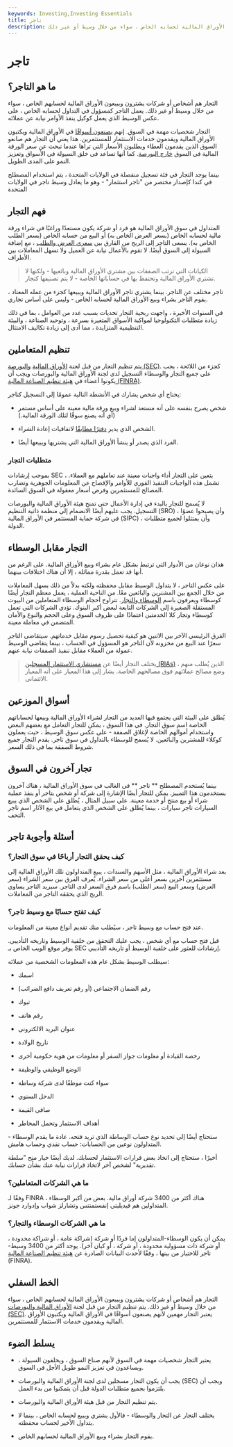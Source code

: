 ```yaml
---
keywords: Investing,Investing Essentials
title: تاجر
description: التاجر هو شخص أو شركة يشتري ويبيع الأوراق المالية لحسابه الخاص ، سواء من خلال وسيط أو غير ذلك.
---
```


# تاجر
## ما هو التاجر؟

التجار هم أشخاص أو شركات يشترون ويبيعون الأوراق المالية لحسابهم الخاص ، سواء من خلال وسيط أو غير ذلك. يعمل التاجر كمسؤول في التداول لحسابه الخاص ، على عكس الوسيط الذي يعمل كوكيل ينفذ الأوامر نيابة عن عملائه.

التجار شخصيات مهمة في السوق. إنهم [يصنعون أسواقًا](/makeamarket) في الأوراق المالية ويكتبون الأوراق المالية ويقدمون خدمات الاستثمار للمستثمرين. هذا يعني أن التجار هم صانعو السوق الذين يقدمون العطاء ويطلبون الأسعار التي تراها عندما تبحث عن سعر الورقة المالية في السوق [خارج البورصة](/otc). كما أنها تساعد في خلق السيولة في الأسواق وتعزيز النمو على المدى الطويل.

بينما يوجد التجار في فئة تسجيل منفصلة في الولايات المتحدة ، يتم استخدام المصطلح في كندا كإصدار مختصر من "تاجر استثمار" - وهو ما يعادل وسيط تاجر في الولايات المتحدة

## فهم التجار

المتداول في سوق الأوراق المالية هو فرد أو شركة يكون مستعدًا وراغبًا في شراء ورقة مالية لحسابه الخاص (بسعر العرض الخاص به) أو البيع من حسابه الخاص (بسعر الطلب الخاص به). يسعى التاجر إلى الربح من الفارق بين [سعري العرض والطلب](/bid-askspread) ، مع إضافة السيولة إلى السوق أيضًا. لا تقوم بالأعمال نيابة عن العميل ولا تسهل المعاملات بين الأطراف.

> الكيانات التي ترتب الصفقات بين مشتري الأوراق المالية وبائعيها - ولكنها لا تشتري الأوراق المالية وتحتفظ بها في حساباتها الخاصة - لا يتم تصنيفها كتجار.

>

تاجر مختلف عن التاجر. بينما يشتري تاجر الأوراق المالية ويبيعها كجزء من عمله المعتاد ، يقوم التاجر بشراء وبيع الأوراق المالية لحسابه الخاص - وليس على أساس تجاري.

في السنوات الأخيرة ، واجهت ربحية التجار تحديات بسبب عدد من العوامل ، بما في ذلك زيادة متطلبات التكنولوجيا لمواكبة الأسواق المتغيرة بسرعة ، وتوحيد الصناعة ، والبيئة التنظيمية المتزايدة ، مما أدى إلى زيادة تكاليف الامتثال.

## تنظيم المتعاملين

يتم تنظيم التجار من قبل لجنة [الأوراق المالية](/sec) [والبورصة (SEC)](/sec). كجزء من اللائحة ، يجب على جميع التجار والوسطاء التسجيل لدى لجنة الأوراق المالية والبورصات ويجب أن يكونوا أعضاء في [هيئة تنظيم الصناعة المالية (FINRA)](/finra).

يحتاج أي شخص يشارك في الأنشطة التالية عمومًا إلى التسجيل كتاجر:

- شخص يصرح بنفسه على أنه مستعد لشراء وبيع ورقة مالية معينة على أساس مستمر (أي أنه يصنع سوقًا لتلك الورقة المالية.)

- الشخص الذي يدير [دفترًا مطابقًا](/matchedbook) لاتفاقيات إعادة الشراء.

- الفرد الذي يصدر أو ينشأ الأوراق المالية التي يشتريها ويبيعها أيضًا.

### متطلبات التجار

بموجب إرشادات SEC ، يتعين على التجار أداء واجبات معينة عند تعاملهم مع العملاء. تشمل هذه الواجبات التنفيذ الفوري للأوامر والإفصاح عن المعلومات الجوهرية وتضارب المصالح للمستثمرين وفرض أسعار معقولة في السوق السائدة.

لا يُسمح للتجار بالبدء في إدارة الأعمال حتى تمنح هيئة الأوراق المالية والبورصات التسجيل. يجب عليهم أيضًا الانضمام إلى منظمة ذاتية التنظيم (SRO) ، وأن يصبحوا عضوًا في شركة حماية المستثمر في الأوراق المالية (SIPC) ، وأن يمتثلوا لجميع متطلبات الدولة.

## التجار مقابل الوسطاء

هذان نوعان من الأدوار التي ترتبط بشكل عام بشراء وبيع الأوراق المالية. على الرغم من أنها قد تعمل بقدرة مماثلة ، إلا أن هناك اختلافات بينهما.

على عكس التاجر ، لا يتداول الوسيط مقابل محفظته ولكنه بدلاً من ذلك يسهل المعاملات من خلال الجمع بين المشترين والبائعين معًا. من الناحية العملية ، يعمل معظم التجار أيضًا كوسطاء ويعرفون باسم [الوسطاء والتجار](/broker-dealer). تتراوح أحجام الوسطاء المتعاملين من البيوت المستقلة الصغيرة إلى الشركات التابعة لبعض أكبر البنوك. تؤدي الشركات التي تعمل كوسطاء وتجار كلا الخدمتين اعتمادًا على ظروف السوق وعلى الحجم والنوع والأمان المتضمن في معاملة معينة.

الفرق الرئيسي الآخر بين الاثنين هو كيفية تحصيل رسوم مقابل خدماتهم. سيتقاضى التاجر سعرًا عند البيع من مخزونه لأن التاجر هو المسؤول في الحساب ، بينما يتقاضى الوسيط عمولة من العملاء مقابل تنفيذ الصفقات نيابة عنهم.

> يختلف التجار أيضًا عن [مستشاري الاستثمار المسجلين (RIAs)](/ria) ، الذين يُطلب منهم وضع مصالح عملائهم فوق مصالحهم الخاصة. يشار إلى هذا المعيار على أنه المعيار الائتماني.

>

## أسواق الموزعين

يُطلق على البيئة التي يجتمع فيها العديد من التجار لشراء الأوراق المالية وبيعها لحساباتهم الخاصة اسم سوق التجار. في هذا السوق ، يمكن للتجار التعامل مع بعضهم البعض واستخدام أموالهم الخاصة لإغلاق الصفقة - على عكس سوق الوسيط ، حيث يعملون كوكلاء للمشترين والبائعين. لا يُسمح للوسطاء بالتداول في سوق تاجر. يقدم التجار جميع شروط الصفقة بما في ذلك السعر.

## تجار آخرون في السوق

بينما يُستخدم المصطلح ** تاجر ** في الغالب في سوق الأوراق المالية ، هناك آخرون يستخدمون هذا التمييز. يمكن للتجار أيضًا الإشارة إلى شركة أو شخص يتاجر أو ينفذ عملية شراء أو بيع منتج أو خدمة معينة. على سبيل المثال ، يُطلق على الشخص الذي يبيع السيارات تاجر سيارات ، بينما يُطلق على الشخص الذي يتعامل في بيع الآثار اسم تاجر التحف.

## أسئلة وأجوبة تاجر

### كيف يحقق التجار أرباحًا في سوق التجار؟

بعد شراء الأوراق المالية ، مثل الأسهم والسندات ، يبيع المتداولون تلك الأوراق المالية إلى مستثمرين آخرين بسعر أعلى من سعر الشراء. يُعرف الفرق بين سعر الشراء (سعر العرض) وسعر البيع (سعر الطلب) باسم فرق السعر لدى التاجر. سبريد التاجر يساوي الربح الذي يحققه التاجر من المعاملات.

### كيف تفتح حسابًا مع وسيط تاجر؟

عند فتح حساب مع وسيط تاجر ، سيُطلب منك تقديم أنواع معينة من المعلومات.

قبل فتح حساب مع أي شخص ، يجب عليك التحقق من خلفية الوسيط وتاريخه التأديبي. يوفر موقع الويب الخاص بـ SEC إرشادات للعثور على خلفية الوسيط أو تاريخه التأديبي.

سيطلب الوسيط بشكل عام هذه المعلومات الشخصية من عملائه:

- اسمك

- رقم الضمان الاجتماعي (أو رقم تعريف دافع الضرائب)

- تبوك

- رقم هاتف

- عنوان البريد الالكترونى

- تاريخ الولادة

- رخصة القيادة أو معلومات جواز السفر أو معلومات من هوية حكومية أخرى

- الوضع الوظيفي والوظيفة

- سواء كنت موظفًا لدى شركة وساطة

- الدخل السنوي

- صافي القيمة

- أهداف الاستثمار وتحمل المخاطر

ستحتاج أيضًا إلى تحديد نوع حساب الوساطة الذي تريد فتحه. عادة ما يقدم الوسطاء - المتداولون نوعين من الحسابات: حساب نقدي وحساب هامش.

أخيرًا ، ستحتاج إلى اتخاذ بعض قرارات الاستثمار لحسابك. لديك أيضًا خيار منح "سلطة تقديرية" لشخص آخر لاتخاذ قرارات نيابة عنك بشأن حسابك.

### ما هي الشركات المتعاملين؟

وفقًا لـ FINRA ، هناك أكثر من 3400 شركة أوراق مالية. بعض من أكبر الوسطاء المتداولين هم فيديليتي إنفستمنتس وتشارلز شواب وإدوارد جونز.

### ما هي الشركات الوسطاء والتجار؟

يمكن أن يكون الوسطاء-المتداولون إما فردًا أو شركة (شراكة عامة ، أو شراكة محدودة ، أو شركة ذات مسؤولية محدودة ، أو شركة ، أو كيان آخر). يوجد أكثر من 3400 وسيط-تاجر للاختيار من بينها ، وفقًا لأحدث البيانات الصادرة عن [هيئة تنظيم الصناعة المالية](/finra) (FINRA).

## الخط السفلي

التجار هم أشخاص أو شركات يشترون ويبيعون الأوراق المالية لحسابهم الخاص ، سواء من خلال وسيط أو غير ذلك. يتم تنظيم التجار من قبل لجنة [الأوراق المالية والبورصات (SEC)](/sec). يعتبر التجار مهمين لأنهم يصنعون أسواقًا في الأوراق المالية ويكتبون الأوراق المالية ويقدمون خدمات الاستثمار للمستثمرين.

## يسلط الضوء

- يعتبر التجار شخصيات مهمة في السوق لأنهم صناع السوق ، ويخلقون السيولة ، ويساعدون في تعزيز النمو طويل الأجل في السوق.

- يجب أن يكون التجار مسجلين لدى لجنة الأوراق المالية والبورصات (SEC) ويجب أن يلتزموا بجميع متطلبات الدولة قبل أن يتمكنوا من بدء العمل.

- يتم تنظيم التجار من قبل هيئة الأوراق المالية والبورصات.

- يختلف التجار عن التجار والوسطاء - فالأول يشتري ويبيع لحسابه الخاص ، بينما لا يتداول الأخير لحساب محفظته.

- يقوم التجار بشراء وبيع الأوراق المالية لحسابهم الخاص.

